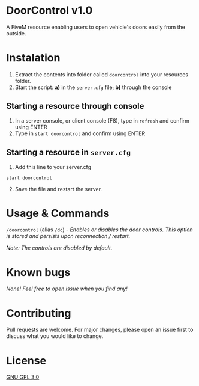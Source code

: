 # DoorControl v1.0

A FiveM resource enabling users to open vehicle's doors easily from the outside.

# Instalation

1. Extract the contents into folder called `doorcontrol` into your resources folder.
2. Start the script: **a)** in the `server.cfg` file; **b)** through the console

## Starting a resource through console

1. In a server console, or client console (F8), type in `refresh` and confirm using ENTER
2. Type in `start doorcontrol` and confirm using ENTER

## Starting a resource in `server.cfg`
1. Add this line to your server.cfg
```
start doorcontrol
```
2. Save the file and restart the server.

# Usage & Commands

`/doorcontrol` (alias `/dc`) - *Enables or disables the door controls. This option is stored and persists upon reconnection / restart.*

*Note: The controls are disabled by default.*

# Known bugs
*None! Feel free to open issue when you find any!*

# Contributing
Pull requests are welcome. For major changes, please open an issue first to discuss what you would like to change.

# License
[GNU GPL 3.0](https://github.com/gimicze/doorcontrol/blob/main/LICENSE)